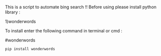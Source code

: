 This is a script to automate bing search !!
Before using please install python library : 

1)wonderwords

To install enter the following command in terminal or cmd :


#wonderwords
```
pip install wonderwords
```
